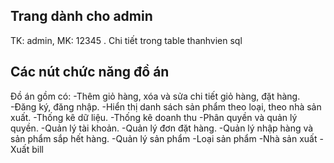 ## Trang dành cho admin
TK: admin, MK: 12345 . Chi tiết trong table thanhvien sql

## Các nút chức năng đồ án
Đồ án gồm có:
-Thêm giỏ hàng, xóa và sửa chi tiết giỏ hàng, đặt hàng.
-Đăng ký, đăng nhập.
-Hiển thị danh sách sản phẩm theo loại, theo nhà sản xuất.
-Thống kê dữ liệu.
-Thống kê doanh thu
-Phân quyền và quản lý quyền.
-Quản lý tài khoản.
-Quản lý đơn đặt hàng.
-Quản lý nhập hàng và sản phẩm sắp hết hàng.
-Quản lý sản phẩm
-Loại sản phẩm
-Nhà sản xuất
-Xuất bill
